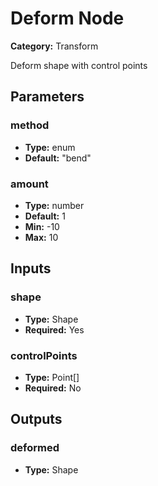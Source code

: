 
# Deform Node

**Category:** Transform

Deform shape with control points

## Parameters


### method
- **Type:** enum
- **Default:** "bend"





### amount
- **Type:** number
- **Default:** 1
- **Min:** -10
- **Max:** 10



## Inputs


### shape
- **Type:** Shape
- **Required:** Yes



### controlPoints
- **Type:** Point[]
- **Required:** No



## Outputs


### deformed
- **Type:** Shape




